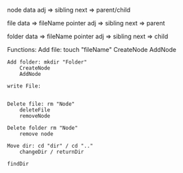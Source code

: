 node
	data
	adj => sibling
	next => parent/child

file 
	data => fileName pointer
	adj => sibling
	next => parent

folder
	data => fileName pointer
	adj => sibling
	next => child

Functions: 
	Add file: touch "fileName"
		CreateNode
		AddNode
	
	Add folder: mkdir "Folder"
		CreateNode
		AddNode
	
	write File:
		
	
	Delete file: rm "Node"
		deleteFile
		removeNode
	
	Delete folder rm "Node"
		remove node 
	
	Move dir: cd "dir" / cd ".."
		changeDir / returnDir
	
	findDir

	
			


	
